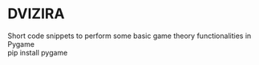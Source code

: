 # DVIZIRA
Short code snippets to perform some basic game theory functionalities in Pygame<br/>
pip install pygame
